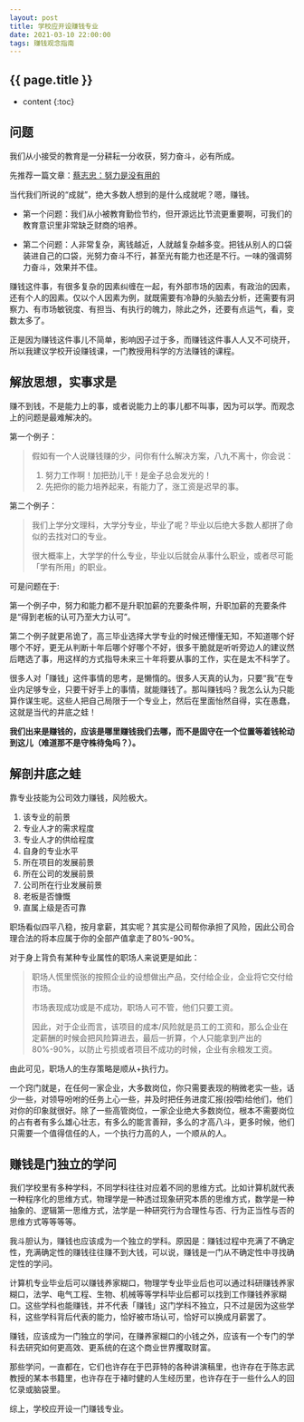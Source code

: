 ```yaml
---
layout: post
title: 学校应开设赚钱专业
date: 2021-03-10 22:00:00
tags: 赚钱观念指南
--- 
```


<h2>{{ page.title }}</h2>

* content
{:toc}

## 问题

我们从小接受的教育是一分耕耘一分收获，努力奋斗，必有所成。

先推荐一篇文章：<a href="https://www.yuque.com/book-academy/share/shp7tu" target="_blank">蔡志忠：努力是没有用的</a>

当代我们所说的“成就”，绝大多数人想到的是什么成就呢？嗯，赚钱。

- 第一个问题：我们从小被教育勤俭节约，但开源远比节流更重要啊，可我们的教育意识里非常缺乏财商的培养。

- 第二个问题：人非常复杂，离钱越近，人就越复杂越多变。把钱从别人的口袋装进自己的口袋，光努力奋斗不行，甚至光有能力也还是不行。一味的强调努力奋斗，效果并不佳。

赚钱这件事，有很多复杂的因素纠缠在一起，有外部市场的因素，有政治的因素，还有个人的因素。仅以个人因素为例，就既需要有冷静的头脑去分析，还需要有洞察力、有市场敏锐度、有担当、有执行的魄力，除此之外，还要有点运气，看，变数太多了。

正是因为赚钱这件事儿不简单，影响因子过于多，而赚钱这件事人人又不可绕开，所以我建议学校开设赚钱课，一门教授用科学的方法赚钱的课程。

## 解放思想，实事求是

赚不到钱，不是能力上的事，或者说能力上的事儿都不叫事，因为可以学。而观念上的问题是最难解决的。

第一个例子：

> 假如有一个人说赚钱赚的少，问你有什么解决方案，八九不离十，你会说：
> 1. 努力工作啊！加把劲儿干！是金子总会发光的！
> 2. 先把你的能力培养起来，有能力了，涨工资是迟早的事。

第二个例子：

> 我们上学分文理科，大学分专业，毕业了呢？毕业以后绝大多数人都拼了命似的去找对口的专业。
>
> 很大概率上，大学学的什么专业，毕业以后就会从事什么职业，或者尽可能「学有所用」的职业。

可是问题在于:

第一个例子中，努力和能力都不是升职加薪的充要条件啊，升职加薪的充要条件是“得到老板的认可乃至大力认可”。

第二个例子就更吊诡了，高三毕业选择大学专业的时候还懵懂无知，不知道哪个好哪个不好，更无从判断十年后哪个好哪个不好，很多干脆就是听听旁边人的建议然后瞎选了事，用这样的方式指导未来三十年将要从事的工作，实在是太不科学了。

很多人对「赚钱」这件事情的思考，是懒惰的。很多人天真的认为，只要“我”在专业内足够专业，只要干好手上的事情，就能赚钱了。那叫赚钱吗？我怎么认为只能算作谋生呢。这些人把自己局限于一个专业上，然后在里面怡然自得，实在愚蠢，这就是当代的井底之蛙！

**我们出来是赚钱的，应该是哪里赚钱我们去哪，而不是固守在一个位置等着钱轮动到这儿（难道那不是守株待兔吗？）。**

## 解剖井底之蛙

靠专业技能为公司效力赚钱，风险极大。

1. 该专业的前景
2. 专业人才的需求程度
3. 专业人才的供给程度
4. 自身的专业水平
5. 所在项目的发展前景
6. 所在公司的发展前景
7. 公司所在行业发展前景
8. 老板是否慷慨
9. 直属上级是否可靠

职场看似四平八稳，按月拿薪，其实呢？其实是公司帮你承担了风险，因此公司合理合法的将本应属于你的全部产值拿走了80%-90%。

对于身上背负有某种专业属性的职场人来说更是如此：

> 职场人慌里慌张的按照企业的设想做出产品，交付给企业，企业将它交付给市场。
> 
> 市场表现成功或是不成功，职场人可不管，他们只要工资。
>
> 因此，对于企业而言，该项目的成本/风险就是员工的工资和，那么企业在定薪酬的时候会把风险算进去，最后一折算，个人只能拿到产出的80%-90%，以防止亏损或者项目不成功的时候，企业有余粮发工资。

由此可见，职场人的生存策略是顺从+执行力。

一个窍门就是，在任何一家企业，大多数岗位，你只需要表现的稍微老实一些，话少一些，对领导吩咐的任务上心一些，并及时把任务进度汇报(投喂)给他们，他们对你的印象就很好。除了一些高管岗位，一家企业绝大多数岗位，根本不需要岗位的占有者有多么雄心壮志，有多么的能言善辩，多么的才高八斗，更多时候，他们只需要一个值得信任的人，一个执行力高的人，一个顺从的人。

## 赚钱是门独立的学问

我们学校里有多种学科，不同学科往往对应着不同的思维方式。比如计算机就代表一种程序化的思维方式，物理学是一种透过现象研究本质的思维方式，数学是一种抽象的、逻辑第一思维方式，法学是一种研究行为合理性与否、行为正当性与否的思维方式等等等等。

我斗胆认为，赚钱也应该成为一个独立的学科。原因是：赚钱过程中充满了不确定性，充满确定性的赚钱往往赚不到大钱，可以说，赚钱是一门从不确定性中寻找确定性的学问。

计算机专业毕业后可以赚钱养家糊口，物理学专业毕业后也可以通过科研赚钱养家糊口，法学、电气工程、生物、机械等等学科毕业后都可以找到工作赚钱养家糊口。这些学科也能赚钱，并不代表「赚钱」这门学科不独立，只不过是因为这些学科，这些学科背后代表的能力，恰好被市场认可，恰好可以换成月薪罢了。

赚钱，应该成为一门独立的学问，在赚养家糊口的小钱之外，应该有一个专门的学科去研究如何更高效、更系统的在这个商业世界攫取财富。

那些学问，一直都在，它们也许存在于巴菲特的各种讲演稿里，也许存在于陈志武教授的某本书籍里，也许存在于褚时健的人生经历里，也许存在于一些什么人的回忆录或脑袋里。

综上，学校应开设一门赚钱专业。